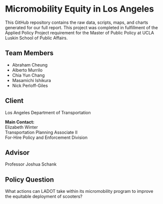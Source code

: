 # Micromobility Equity in Los Angeles
This GitHub repository contains the raw data, scripts, maps, and charts generated for our full report. This project was completed in fulfillment of the Applied Policy Project requirement for the Master of Public Policy at UCLA Luskin School of Public Affairs.

## Team Members
- Abraham Cheung
- Alberto Murrilo
- Chia Yun Chang
- Masamichi Ishikura
- Nick Perloff-Giles

## Client
Los Angeles Department of Transportation  

**Main Contact:**  
Elizabeth Winter  
Transportation Planning Associate II  
For-Hire Policy and Enforcement Division  

## Advisor
Professor Joshua Schank

## Policy Question
What actions can LADOT take within its micromobility program to improve the equitable deployment of scooters?

